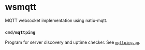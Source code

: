 # wsmqtt
MQTT websocket implementation using natiu-mqtt.



### `cmd/mqttping`
Program for server discovery and uptime checker. See [`mqttping.go`](./cmd/mqttping/mqttping.go).